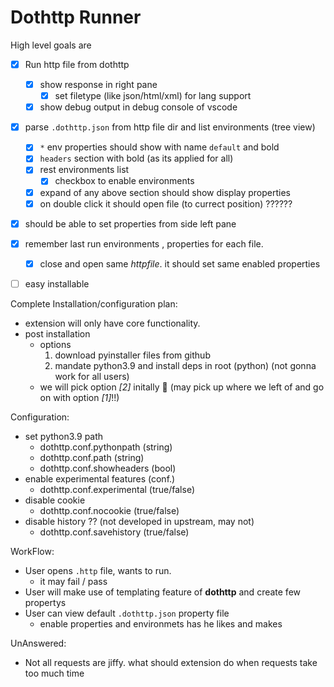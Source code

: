 # Dothttp Runner

High level goals are
- [x] Run http file from dothttp
  - [x] show response in right pane
    - [x] set filetype (like json/html/xml) for lang support
  - [x] show debug output in debug console of vscode
- [x] parse `.dothttp.json` from http file dir and list environments (tree view)
  - [x] `*` env properties should show with name `default` and bold
  - [x] `headers` section with bold (as its applied for all)
  - [x] rest environments list
    - [x] checkbox to enable environments
  - [x] expand of any above section should show display properties
  - [x] on double click it should open file (to currect position) ??????
- [x] should be able to set properties from side left pane
- [x] remember last run environments , properties for each file.
  - [x] close and open same *httpfile*. it should set same enabled properties
- [ ] easy installable


Complete Installation/configuration plan:
  - extension will only have core functionality.
  - post installation
    - options
      1. download pyinstaller files from github
      2. mandate python3.9 and install deps in root (python) (not gonna work for all users)
    - we will pick option *[2]* initally 😤 (may pick up where we left of and go on with option *[1]*!!)

Configuration:
  - set python3.9 path 
    - dothttp.conf.pythonpath (string)
    - dothttp.conf.path (string)
    - dothttp.conf.showheaders (bool)
  - enable experimental features (conf.)
    - dothttp.conf.experimental (true/false)
  - disable cookie
    - dothttp.conf.nocookie (true/false)
  - disable history ?? (not developed in upstream, may not)
    - dothttp.conf.savehistory (true/false)

WorkFlow:
  - User opens `.http` file, wants to run.
    - it may fail / pass
  - User will make use of templating feature of **dothttp** and create few propertys
  - User can view default `.dothttp.json` property file
    - enable properties and environmets has he likes and makes 
 
UnAnswered:
  - Not all requests are jiffy. what should extension do when requests take too much time
